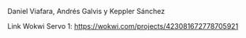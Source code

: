 Daniel Viafara, Andrés Galvis y Keppler Sánchez

Link Wokwi Servo 1: https://wokwi.com/projects/423081672778705921 
